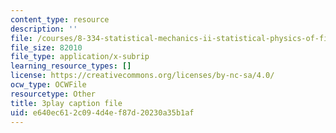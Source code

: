 ```yaml
---
content_type: resource
description: ''
file: /courses/8-334-statistical-mechanics-ii-statistical-physics-of-fields-spring-2014/e640ec612c094d4ef87d20230a35b1af_iecno1uInk8.srt
file_size: 82010
file_type: application/x-subrip
learning_resource_types: []
license: https://creativecommons.org/licenses/by-nc-sa/4.0/
ocw_type: OCWFile
resourcetype: Other
title: 3play caption file
uid: e640ec61-2c09-4d4e-f87d-20230a35b1af
---
```

